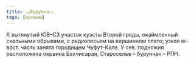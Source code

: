 ```yaml
---
title: ⒜Бурунча⒵
tags: [ороним]
---
```


К вытянутый ЮВ–СЗ участок куэсты Второй гряды, окаймленный скальными обрывами, с
редколесьем на вершинном плато; узкая ю-вост. часть занята городищем Чуфут-Кале.
У сев. подножия расположена окраина Бахчисарая, Староселье – бурунчак – РПН.
